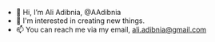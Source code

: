 - 👋 Hi, I’m Ali Adibnia, @AAdibnia
- 👀 I'm interested in creating new things.
- 📫 You can reach me via my email, ali.adibnia@gmail.com

<!---
AAdibnia/AAdibnia is a ✨ special ✨ repository because its `README.md` (this file) appears on your GitHub profile.
You can click the Preview link to take a look at your changes.
--->
